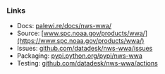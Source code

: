 ### Links

* Docs: [palewi.re/docs/nws-wwa/](https://palewi.re/docs/nws-wwa/)
* Source: [www.spc.noaa.gov/products/wwa/](https://www.spc.noaa.gov/products/wwa/)
* Issues: [github.com/datadesk/nws-wwa/issues](https://github.com/datadesk/nws-wwa/issues)
* Packaging: [pypi.python.org/pypi/nws-wwa](https://pypi.python.org/pypi/nws-wwa)
* Testing: [github.com/datadesk/nws-wwa/actions](https://github.com/datadesk/nws-wwa/actions)
